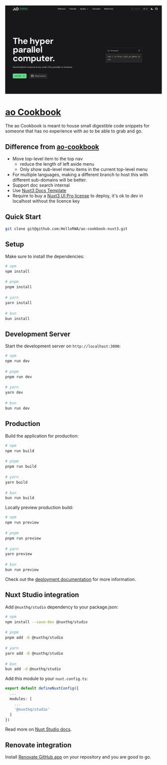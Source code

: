 ![ao-cookbook-social-card](./public/ao-cookbook.png)

# [ao Cookbook](https://ao-cookbook.web3blog.world/)

The ao Cookbook is meant to house small digestible code snippets
for someone that has no experience with ao to be able
to grab and go.

## Difference from [ao-cookbook](https://github.com/HelloRWA/ao-cookbook)

* Move top-level item to the top nav
  * reduce the length of left aside menu
  * Only show sub-level menu items in the current top-level menu
* For multiple languages, making a different branch to host this with different sub-domains will be better.
* Support doc search internal
* Use [Nuxt3 Docs Template](https://docs-template.nuxt.dev/)
* Require to buy a [Nuxt3 UI Pro license](https://ui.nuxt.com/pro?aff=KokMD) to deploy, it's ok to dev in localhost without the licence key

## Quick Start

```bash [Terminal]
git clone git@github.com:HelloRWA/ao-cookbook-nuxt3.git
```

## Setup

Make sure to install the dependencies:

```bash
# npm
npm install

# pnpm
pnpm install

# yarn
yarn install

# bun
bun install
```

## Development Server

Start the development server on `http://localhost:3000`:

```bash
# npm
npm run dev

# pnpm
pnpm run dev

# yarn
yarn dev

# bun
bun run dev
```

## Production

Build the application for production:

```bash
# npm
npm run build

# pnpm
pnpm run build

# yarn
yarn build

# bun
bun run build
```

Locally preview production build:

```bash
# npm
npm run preview

# pnpm
pnpm run preview

# yarn
yarn preview

# bun
bun run preview
```

Check out the [deployment documentation](https://nuxt.com/docs/getting-started/deployment) for more information.

## Nuxt Studio integration

Add `@nuxthq/studio` dependency to your package.json:

```bash
# npm
npm install --save-dev @nuxthq/studio

# pnpm
pnpm add -D @nuxthq/studio

# yarn
yarn add -D @nuxthq/studio

# bun
bun add -d @nuxthq/studio
```

Add this module to your `nuxt.config.ts`:

```ts
export default defineNuxtConfig({
  ...
  modules: [
    ...
    '@nuxthq/studio'
  ]
})
```

Read more on [Nuxt Studio docs](https://nuxt.studio/docs/projects/setup).

## Renovate integration

Install [Renovate GitHub app](https://github.com/apps/renovate/installations/select_target) on your repository and you are good to go.
